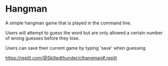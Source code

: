 # Hangman 

A simple hangman game that is played in the command line.

Users will attempt to guess the word but are only allowed a certain number of wrong guesses before they lose.

Users can save their current game by typing 'save' when guessing


https://replit.com/@Skilledthunder/clhangman#.replit
